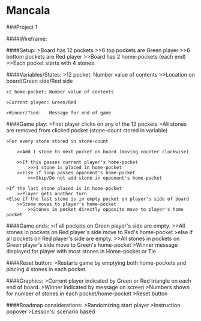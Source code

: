 # Mancala
###Project 1



####Wireframe:






####Setup:
	>Board has 12 pockets
	>>6 top pockets are Green player
	>>6 bottom pockets are Red player
	>>Board has 2 home-pockets (each end)
	>>Each pocket starts with 4 stones

####Variables/States:
	>12 pocket:	Number value of contents
	>>Location on board(Green side/Red side

	>2 home-pocket: Number value of contents

	>Current player: Green/Red
	
	>Winner/Tied:	Message for end of game


####Game play:
	>First player clicks on any of the 12 pockets
	>All stones are removed from clicked pocket (stone-count stored in variable)

	>For every stone stored in stone-count

		>>Add 1 stone to next pocket on board (moving counter clockwise)

		>>If this passes current player's home-pocket
			>>>1 stone is placed in home-pocket
		>>Else if loop passes opponent's home-pocket
			>>>Skip/Do not add stone in opponent's home-pocket

	>If the last stone placed is in home-pocket
		>>Player gets another turn
	>Else if the last stone is in empty pocket on player's side of board
		>>Stone moves to player's home-pocket
			>>Stones in pocket directly opposite move to player's home pocket


	

####Game ends:
	>if all pockets on Green player's side are empty.
		>>All stones in pockets on Red player's side move to Red's home-pocket
	>else if all pockets on Red player's side are empty.
		>>All stones in pockets on Green player's side move to Green's home-pocket
	>Winner message displayed for player with most stones in Home-pocket or Tie

####Reset button:
	>Restarts game by emptying both home-pockets and placing 4 stones in each pocket.
	

####Graphics:
	>Current player indicated by Green or Red triangle on each end of board.
	>Winner indicated by message on screen
	>Numbers shown for number of stones in each pocket/home-pocket
	>Reset button


####Roadmap considerations:
	>Randomizing start player
	>Instruction popover
	>Lesson's: scenario based
